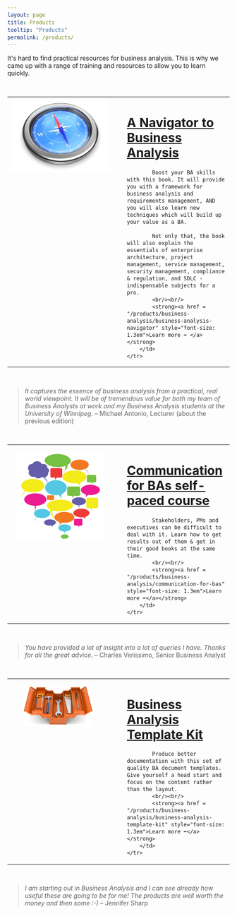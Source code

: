 ```yaml
---
layout: page
title: Products
tooltip: "Products"
permalink: /products/
---
```


It's hard to find practical resources for business analysis. This is why we came up with a range of training and resources to allow you to learn quickly. 

<br/>

<table style="border: 0">
    <tr>
        <td style="width: 250px; vertical-align: top">
            <img src = "/img/compass.jpg" style = "width: 225px; border: 0" />            
        </td>
        <td>
            <h1><a href = "/products/business-analysis/business-analysis-navigator">A Navigator to Business Analysis</a></h1>

            Boost your BA skills with this book. It will provide you with a framework for business analysis and requirements management, AND you will also learn new techniques which will build up your value as a BA. 

            Not only that, the book will also explain the essentials of enterprise architecture, project management, service management, security management, compliance & regulation, and SDLC -  indispensable subjects for a pro.
            <br/><br/>
            <strong><a href = "/products/business-analysis/business-analysis-navigator" style="font-size: 1.3em">Learn more ➡ </a></strong>
        </td>
    </tr>
</table>

<br/>

> *It captures the essence of business analysis from a practical, real world viewpoint. It will be of tremendous value for both my team of Business Analysts at work and my Business Analysis students at the University of Winnipeg.* – Michael Antonio, Lecturer (about the previous edition)

<br/>

<table style="border: 0">
    <tr>
        <td style="width: 250px; vertical-align: top">
            <img src = "/img/comms-course-image.jpg" style = "width: 200px; margin-left: 1em; margin-top: 1em; border: 0" />
        </td>
        <td>
            <h1><a href = "/products/business-analysis/communication-for-bas">Communication for BAs self-paced course</a></h1>

            Stakeholders, PMs and executives can be difficult to deal with it. Learn how to get results out of them & get in their good books at the same time.
            <br/><br/>
            <strong><a href = "/products/business-analysis/communication-for-bas" style="font-size: 1.3em">Learn more ➡</a></strong>
        </td>
    </tr>
</table>    

<br/>

> *You have provided a lot of insight into a lot of queries I have. Thanks for all the great advice.* – Charles Verissimo, Senior Business Analyst

<br/>

<table style="border: 0">
    <tr>
        <td style="width: 250px; vertical-align: top">
            <img src = "/img/template-kit-image.png" style = "width: 160px; border: 0; margin-left: 2em; margin-top: 1em" />
        </td>
        <td>
            <h1><a href = "/products/business-analysis/business-analysis-template-kit">Business Analysis Template Kit</a></h1>

            Produce better documentation with this set of quality BA document templates. Give yourself a head start and focus on the content rather than the layout.
            <br/><br/>
            <strong><a href = "/products/business-analysis/business-analysis-template-kit" style="font-size: 1.3em">Learn more ➡</a></strong>
        </td>
    </tr>
</table>    

<br/>

> *I am starting out in Business Analysis and I can see already how useful these are going to be for me! The products are well worth the money and then some :-)* – Jennifer Sharp

<!--# Business Analysis Illustrated poster pack

<img src = "/img/illustrated-image-small.png" style = "float:right; margin-left: 1em; border: 0" />

See the business processes you’re involved in yourself or help to transform. This collection of charts works great as an overview or a reference that you can put up on your wall!

➡ <strong><a href = "/products/business-analysis/business-analysis-illustrated">Learn more</a></strong>.

> *I’m really impressed with the work you (and your team) have done to graphically represent the business analysis process.* - Arnel Agbulos, Business Analyst/Project Lead

# Visual Communication for BAs guide & stencil

<img src = "/img/visual-comms-image-small.png" style = "float:right; margin-left: 1em; border: 0" />

Become more productive and make stakeholders happier by learning to apply visual communication in your work.

➡ <strong><a href = "/products/business-analysis/visual-communication-for-bas">Learn more</a></strong>.
-->
